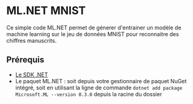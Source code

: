 # ML.NET MNIST

Ce simple code ML.NET permet de génerer d'entrainer un modèle de machine learning sur le jeu de données MNIST pour reconnaitre des chiffres manuscrits.

## Prérequis

- [Le SDK .NET](https://download.microsoft.com/download/4/0/9/40920432-3302-47a8-b13c-bbc4848ad114/dotnet-sdk-2.1.302-win-gs-x64.exe)
- Le paquet ML.NET : soit depuis votre gestionnaire de paquet NuGet intégré, soit en utilisant la ligne de commande `dotnet add package Microsoft.ML --version 0.3.0` depuis la racine du dossier
